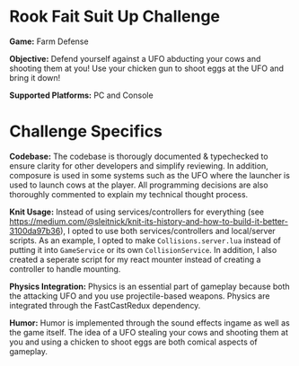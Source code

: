 # Rook Fait Suit Up Challenge
**Game:** Farm Defense

**Objective:** Defend yourself against a UFO abducting your cows and shooting them at you! Use your chicken gun to shoot eggs at the UFO and bring it down!

**Supported Platforms:** PC and Console

# Challenge Specifics
**Codebase:** The codebase is thorougly documented & typechecked to ensure clarity for other developers and simplify reviewing. In addition, composure is used in some systems such as the UFO where the launcher is used to launch cows at the player. All programming decisions are also thoroughly commented to explain my technical thought process.

**Knit Usage:** Instead of using services/controllers for everything (see https://medium.com/@sleitnick/knit-its-history-and-how-to-build-it-better-3100da97b36), I opted to use both services/controllers and local/server scripts. As an example, I opted to make ``Collisions.server.lua`` instead of putting it into ``GameService`` or its own ``CollisionService``. In addition, I also created a seperate script for my react mounter instead of creating a controller to handle mounting.

**Physics Integration:** Physics is an essential part of gameplay because both the attacking UFO and you use projectile-based weapons. Physics are integrated through the FastCastRedux dependency.

**Humor:** Humor is implemented through the sound effects ingame as well as the game itself. The idea of a UFO stealing your cows and shooting them at you and using a chicken to shoot eggs are both comical aspects of gameplay.

